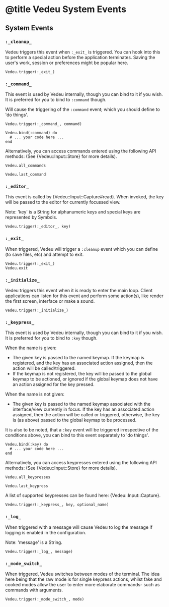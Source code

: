 # @title Vedeu System Events

## System Events

### `:_cleanup_`
Vedeu triggers this event when `:_exit_` is triggered. You can hook
into this to perform a special action before the application
terminates. Saving the user's work, session or preferences might be
popular here.

    Vedeu.trigger(:_exit_)

### `:_command_`
This event is used by Vedeu internally, though you can bind to it if
you wish. It is preferred for you to bind to `:command` though.

Will cause the triggering of the `:command` event; which you should
define to 'do things'.

    Vedeu.trigger(:_command_, command)

    Vedeu.bind(:command) do
      # ... your code here ...
    end

Alternatively, you can access commands entered using the following
API methods: (See {Vedeu::Input::Store} for more details).

    Vedeu.all_commands

    Vedeu.last_command

### `:_editor_`
This event is called by {Vedeu::Input::Capture#read}. When
invoked, the key will be passed to the editor for currently
focussed view.

Note: 'key' is a String for alphanumeric keys and special keys are
represented by Symbols.

    Vedeu.trigger(:_editor_, key)

### `:_exit_`
When triggered, Vedeu will trigger a `:cleanup` event which you can
define (to save files, etc) and attempt to exit.

    Vedeu.trigger(:_exit_)
    Vedeu.exit

### `:_initialize_`
Vedeu triggers this event when it is ready to enter the main loop.
Client applications can listen for this event and perform some
action(s), like render the first screen, interface or make a sound.

    Vedeu.trigger(:_initialize_)

### `:_keypress_`
This event is used by Vedeu internally, though you can bind to it if
you wish. It is preferred for you to bind to `:key` though.

When the name is given:

- The given key is passed to the named keymap. If the keymap is
  registered, and the key has an associated action assigned, then
  the action will be called/triggered.
- If the keymap is not registered, the key will be passed to the
  global keymap to be actioned, or ignored if the global keymap does
  not have an action assigned for the key pressed.

When the name is not given:

- The given key is passed to the named keymap associated with the
  interface/view currently in focus. If the key has an associated
  action assigned, then the action will be called or triggered,
  otherwise, the key is (as above) passed to the global keymap to be
  processed.

It is also to be noted, that a `:key` event will be triggered
irrespective of the conditions above, you can bind to this event
separately to 'do things'.

    Vedeu.bind(:key) do
      # ... your code here ...
    end

Alternatively, you can access keypresses entered using the following
API methods: (See {Vedeu::Input::Store} for more details).

    Vedeu.all_keypresses

    Vedeu.last_keypress

A list of supported keypresses can be found here:
{Vedeu::Input::Capture}.

    Vedeu.trigger(:_keypress_, key, optional_name)

### `:_log_`
When triggered with a message will cause Vedeu to log the message if
logging is enabled in the configuration.

Note: 'message' is a String.

    Vedeu.trigger(:_log_, message)

### `:_mode_switch_`
When triggered, Vedeu switches between modes of the terminal. The idea
here being that the raw mode is for single keypress actions, whilst
fake and cooked modes allow the user to enter more elaborate commands-
such as commands with arguments.

    Vedeu.trigger(:_mode_switch_, mode)
